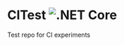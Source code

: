 # CITest ![.NET Core](https://github.com/Zingabopp/CITest/workflows/.NET%20Core/badge.svg)
Test repo for CI experiments
